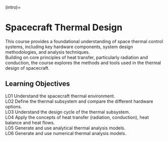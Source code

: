 (intro)=
# Spacecraft Thermal Design 
This course provides a foundational understanding of space thermal control systems, including key hardware components, system design methodologies, and analysis techniques.  
Building on core principles of heat transfer, particularly radiation and conduction, the course explores the methods and tools used in the thermal design of spacecraft.

## Learning Objectives
LO1 Understand the spacecraft thermal environment.  
LO2 Define the thermal subsystem and compare the different hardware options.  
LO3 Understand the design cycle of the thermal subsystem.  
LO4 Apply the concepts of heat transfer (radiation, conduction), heat balance and heat flows.  
LO5 Generate and use analytical thermal analysis models.  
LO6 Generate and use numerical thermal analysis models.  
